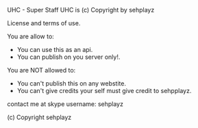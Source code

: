 UHC - Super Staff
UHC is (c) Copyright by sehplayz

License and terms of use.

You are allow to:
 - You can use this as an api.
 - You can publish on you server only!.
 
 You are NOT allowed to:
  - You can't publish this on any webstite.
  - You can't give credits your self must give credit to sehpplayz.
  
  contact me at skype username: sehplayz
  
(c) Copyright sehplayz
